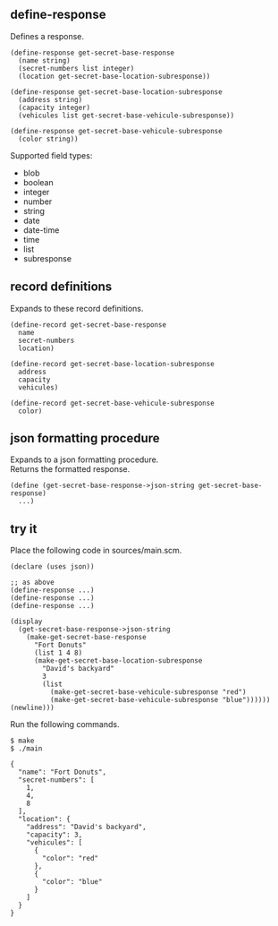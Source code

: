 define-response
---------------
Defines a response.

    (define-response get-secret-base-response
      (name string)
      (secret-numbers list integer)
      (location get-secret-base-location-subresponse))

    (define-response get-secret-base-location-subresponse
      (address string)
      (capacity integer)
      (vehicules list get-secret-base-vehicule-subresponse))

    (define-response get-secret-base-vehicule-subresponse
      (color string))

Supported field types:

- blob
- boolean
- integer
- number
- string
- date
- date-time
- time
- list
- subresponse

record definitions
------------------
Expands to these record definitions.

    (define-record get-secret-base-response
      name
      secret-numbers
      location)

    (define-record get-secret-base-location-subresponse
      address
      capacity
      vehicules)

    (define-record get-secret-base-vehicule-subresponse
      color)

json formatting procedure
-------------------------
Expands to a json formatting procedure.  
Returns the formatted response.

    (define (get-secret-base-response->json-string get-secret-base-response)
      ...)

try it
------
Place the following code in sources/main.scm.

    (declare (uses json))

    ;; as above
    (define-response ...)
    (define-response ...)
    (define-response ...)

    (display
      (get-secret-base-response->json-string
        (make-get-secret-base-response
          "Fort Donuts"
          (list 1 4 8)
          (make-get-secret-base-location-subresponse
            "David's backyard"
            3
            (list
              (make-get-secret-base-vehicule-subresponse "red")
              (make-get-secret-base-vehicule-subresponse "blue"))))))
    (newline)))

Run the following commands.

    $ make
    $ ./main

    {
      "name": "Fort Donuts",
      "secret-numbers": [
        1,
        4,
        8
      ],
      "location": {
        "address": "David's backyard",
        "capacity": 3,
        "vehicules": [
          {
            "color": "red"
          },
          {
            "color": "blue"
          }
        ]
      }
    }
